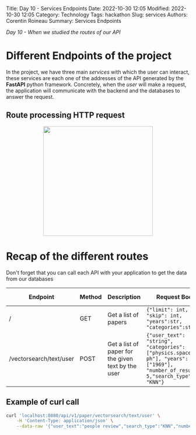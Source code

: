 Title: Day 10 - Services Endpoints
Date: 2022-10-30 12:05
Modified: 2022-10-30 12:05
Category: Technology
Tags: hackathon
Slug: services
Authors: Corentin Roineau
Summary: Services Endpoints

_Day 10 - When we studied the routes of our API_

# Different Endpoints of the project

In the project, we have three main *services* with which the user can interact, these services are each one of the addresses of the API generated by the **FastAPI** python framework.
Concretely, when the *user* will make a request, the application will communicate with the backend and the databases to answer the request.

## Route processing HTTP request

<div align="center">
    <img src="https://miro.medium.com/max/1304/1*qvwLjnj2ExA707IZyUXLLw.png" width=300>
</div>

# Recap of the different routes

Don't forget that you can call each API with your application to get the data from our databases

| Endpoint | Method | Description | Request Body | Response Body |
| --- | --- | --- | --- | --- |
| / | GET | Get a list of papers | `{"limit": int, "skip": int, "years":str, "categories":str}` | `{"total": total, "papers": papers}`
| /vectorsearch/text/user| POST | Get a list of paper for the given text by the user | `{"user_text": "string", "categories": ["physics.space-ph"], "years": ["1969"], "number_of_results": 5,"search_type": "KNN"}` | `{"papers": [{"id": "123", "title": "title", "abstract": "abstract"}, ...]}` |

## Example of curl call

```sh
curl 'localhost:8080/api/v1/paper/vectorsearch/text/user' \
    -H 'Content-Type: application/json' \
    --data-raw '{"user_text":"people review","search_type":"KNN","number_of_results":15,"years":[],"categories":[]}'
```